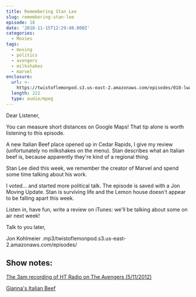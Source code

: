 ```yaml
---
title: Remembering Stan Lee
slug: remembering-stan-lee
episode: 18
date: '2018-11-15T12:29:40.000Z'
categories:
  - Movies
tags:
  - moving
  - politics
  - avengers
  - milkshakes
  - marvel
enclosure:
  url: >-
    https://twistoflemonpod.s3.us-east-2.amazonaws.com/episodes/018-lwatol-20181115.mp3 
  length: 222
  type: audio/mpeg
---
```


Dear Listener,

You can measure short distances on Google Maps! That tip alone is worth listening to this episode.

A new Italian Beef place opened up in Cedar Rapids, I give my review (unfortunately no milkshakes on the menu). Stan describes what an Italian beef is, because apparently they're kind of a regional thing.

Stan Lee died this week, we remember the creator of Marvel and spend some time talking about his work.

I voted... and started more political talk. The episode is saved with a Jon Moving Update. Stan is surviving life and the Lemon house doesn't appear to be falling apart this week.

Listen in, have fun, write a review on iTunes: we'll be talking about some on air next week!

Talk to you later,

Jon Kohlmeier
.mp3/twistoflemonpod.s3.us-east-2.amazonaws.com/episodes/
## Show notes:

[The 3am recording of HT Radio on The Avengers (5/11/2012)](https://media.higherthings.org/podcasts/legacy-cast/episode-186-may-11th-2012/)

[Gianna's Italian Beef](http://giannasbeef.com)
